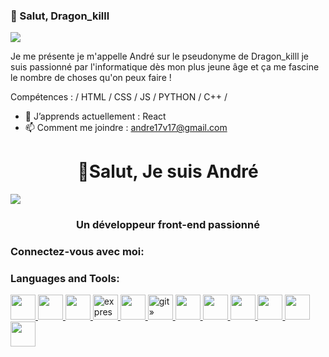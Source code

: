 ### 👋 Salut, Dragon_killl
![](https://media1.giphy.com/media/iIqmM5tTjmpOB9mpbn/giphy.gif?cid=ecf05e478j5zfpyk7ud6qc7csg69hli5ojcvsi3n50v1e5ml&rid=giphy.gif&ct=g)

Je me présente je m'appelle André sur le pseudonyme de Dragon_killl je suis passionné par l'informatique dès mon plus jeune âge et ça me fascine le nombre de choses qu'on peux faire !

Compétences : / HTML / CSS / JS / PYTHON / C++ /

- 🌱 J’apprends actuellement : React  
- 📫 Comment me joindre : andre17v17@gmail.com 




<h1 align="center">👋Salut, Je suis André</h1>
<img align="center" src="https://media1.giphy.com/media/iIqmM5tTjmpOB9mpbn/giphy.gif?cid=ecf05e478j5zfpyk7ud6qc7csg69hli5ojcvsi3n50v1e5ml&rid=giphy.gif&ct=g">
<h3 align="center">Un développeur front-end passionné</h3>

<h3 align="left">Connectez-vous avec moi:</h3>
<p align="left">


</p><h3 align="left">Languages and Tools:</h3>
<p align="left"> <a href="https://bulma.io/ » target="_blank » rel="noreferrer"> <img src="https://raw.githubusercontent.com/gilbarbara/logos/804dc257b59e144eaca5bc6ffd16949752c6f789/logos/bulma.svg » alt="bulma » width="40 » height="40"/> </a><a href="https://www.w3schools.com/cpp/ » target="_blank » rel="noreferrer"> <img src="https://raw.githubusercontent.com/devicons/devicon/master/icons/cplusplus/cplusplus-original.svg » alt= » cplusplus » width="40 » height="40"/> </a><a href="https://www.w3schools.com/css/ » target="_blank » rel="noreferrer"> <img src="https://raw.githubusercontent.com/devicons/devicon/master/icons/css3/css3-original-wordmark.svg » alt="css3 » width="40 » height="40"/> </a><a href="https://expressjs.com » target="_blank » rel="noreferrer"> <img src= » https://raw.githubusercontent.com/devicons/devicon/master/icons/express/express-original-wordmark.svg » alt="express » width="40 » height="40"/> </a><a href="https://www.figma.com/ » target="_blank » rel="noreferrer"> <img src="https://www.vectorlogo.zone/logos/figma/figma-icon.svg » alt="figma » width="40 » height="40"/> </a><a href="https://git-scm.com/ » target="_blank » rel="noreferrer"> <img src= » https://www.vectorlogo.zone/logos/git-scm/git-scm-icon.svg » alt="git » width="40 » height="40"/> </a><a href="https://www.w3.org/html/ » target="_blank » rel="noreferrer"> <img src="https://raw.githubusercontent.com/devicons/devicon/master/icons/html5/html5-original-wordmark.svg » alt="html5 » width="40 » height="40"/> </a><a href="https://www.adobe.com/in/products/illustrator.html » target="_blank » rel="noreferrer"> <img src="https://www.vectorlogo.zone/logos/adobe_illustrator/adobe_illustrator-icon.svg » alt="illustrator » width="40 » height="40"/> </a><a href="https://developer.mozilla.org/en-US/docs/Web/JavaScript » target="_blank » rel="noreferrer"> <img src="https://raw.githubusercontent.com/devicons/devicon/master/icons/javascript/javascript-original.svg » alt="javascript » width="40 » height="40"/> </a><a href="https://nodejs.org » target="_blank » rel= « noreferrer"> <img src="https://raw.githubusercontent.com/devicons/devicon/master/icons/nodejs/nodejs-original-wordmark.svg » alt="nodejs » width="40 » height="40"/> </a><a href="https://www.python.org » target="_blank » rel="noreferrer"> <img src="https://raw.githubusercontent.com/devicons/devicon/master/icons/python/python-original.svg » alt="python » width="40 » height="40"/> </a><a href="https://reactjs.org/ » target="_blank » rel= » noreferrer"> <img src="https://raw.githubusercontent.com/devicons/devicon/master/icons/react/react-original-wordmark.svg » alt="react » width="40 » height="40"/></a></p>

